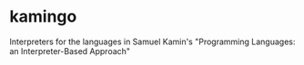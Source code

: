 # kamingo
Interpreters for the languages in Samuel Kamin's "Programming Languages: an Interpreter-Based Approach"
